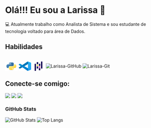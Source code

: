 # Olá!!! Eu sou a Larissa 👩

💻 Atualmente trabalho como Analista de Sistema e sou estudante de tecnologia voltado para área de Dados.

<h2>Habilidades</h2>

<div style="display: inline_block"><br>
  <img align="center" alt="Larissa-Python" height="30" width="40" src="https://raw.githubusercontent.com/devicons/devicon/master/icons/python/python-original.svg">
  <img align="center" alt="Larissa-VsCode" height="30" width="40" src="https://raw.githubusercontent.com/devicons/devicon/master/icons/vscode/vscode-original.svg">
  <img align="center" alt="Larissa-Pandas" height="30" width="40" src="https://raw.githubusercontent.com/devicons/devicon/master/icons/pandas/pandas-original.svg">
  <img align="center" alt="Larissa-GitHub" height="30" width="40" 
src="https://cdn.jsdelivr.net/gh/devicons/devicon/icons/github/github-original.svg" />
  <img align="center" alt="Larissa-Git" height="30" width="40"    
src="https://cdn.jsdelivr.net/gh/devicons/devicon/icons/git/git-original.svg" />
          
          

<h2>Conecte-se comigo: </h2>
<div> 
  <a href="https://instagram.com/lalaqueirozr" target="_blank"><img src="https://img.shields.io/badge/-Instagram-%23E4405F?style=for-the-badge&logo=instagram&logoColor=white" target="_blank"></a>
  <a href = "mailto:larissaqr24@gmail.com"><img src="https://img.shields.io/badge/-Gmail-%23333?style=for-the-badge&logo=gmail&logoColor=white" target="_blank"></a>
  <a href="https://www.linkedin.com/in/larissaqr24/" target="_blank"><img src="https://img.shields.io/badge/-LinkedIn-%230077B5?style=for-the-badge&logo=linkedin&logoColor=white" target="_blank"></a> 

### GitHub Stats
![GitHub Stats](https://github-readme-stats.vercel.app/api?username=larissaqr24&theme=transparent&bg_color=000&border_color=30A3DC&show_icons=true&icon_color=30A3DC&title_color=E94D5F&text_color=FFF)
![Top Langs](https://github-readme-stats-git-masterrstaa-rickstaa.vercel.app/api/top-langs/?username=larissaqr24&layout=compact&bg_color=000&border_color=30A3DC&title_color=E94D5F&text_color=FFF)
